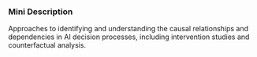 ### Mini Description

Approaches to identifying and understanding the causal relationships and dependencies in AI decision processes, including intervention studies and counterfactual analysis.
